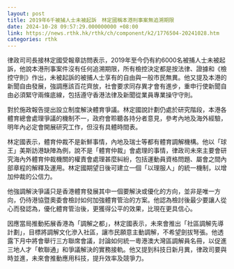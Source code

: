 ```yaml
---
layout: post
title: 2019年6千被捕人士未被起訴　林定國稱本港刑事案無追溯期限
date: 2024-10-28 09:57:29.000000000 +08:00
link: https://news.rthk.hk/rthk/ch/component/k2/1776504-20241028.htm
categories: rthk
---
```


律政司司長接林定國受報章訪問表示，2019年至今仍有約6000名被捕人士未被起訴，他說本港刑事案件沒有任何追溯期限，所有檢控決定都是按法律、證據和《檢控守則》作出，未被起訴的被捕人士享有的自由與一般市民無異。他又提及本港的新聞自由發展，強調應該百花齊放，社會要求同存異才會有進步，重申行使新聞自由必須緊守兩條底線，包括遵守香港法律及新聞從業員專業操守守則。

對於施政報告提出設立制度解決體育爭議。林定國說計劃仍處於研究階段，本港各體育總會處理爭議的機制不一，政府會聆聽各持分者意見，參考內地及海外經驗，明年內必定會開展研究工作，但沒有具體時間表。

林定國表示，體育仲裁不是新鮮事情，內地及瑞士等都有體育調解機構。他以「球王」美斯訪港缺陣為例，說不是「體育仲裁」會處理的事情，律政司未來主要會研究海內外體育仲裁機關的權責會處理甚麼糾紛，包括運動員資格問題、屬會之間內部章程的解釋及運用。林定國期望日後可建立一個「以理服人」的統一機制，以增加仲裁的公信力。

他強調解決爭議只是香港體育發展其中一個要解決或優化的方向，並非是唯一方向，仍待港協暨奧委會檢討如何加強體育管治的方案。他認為檢討後最少要讓人從心而發認為，優化體育管治後，更獲得公平的效果，比現在更具信心。

因應當局推動拓展香港為「調解之都」，林定國表示，未來會推出「社區調解先導計劃」，目標將調解文化滲入社區，讓市民願意主動調解，不希望劍拔弩張。他透露下月中將會舉行三方聯席會議，討論如何統一粵港澳大灣區調解員名冊，以促進三地人才「軟聯通」和爭議解決的實務接軌。他又提到科技日新月異，律政司要與時並進，未來會推動應用科技，提升效率及競爭力。
